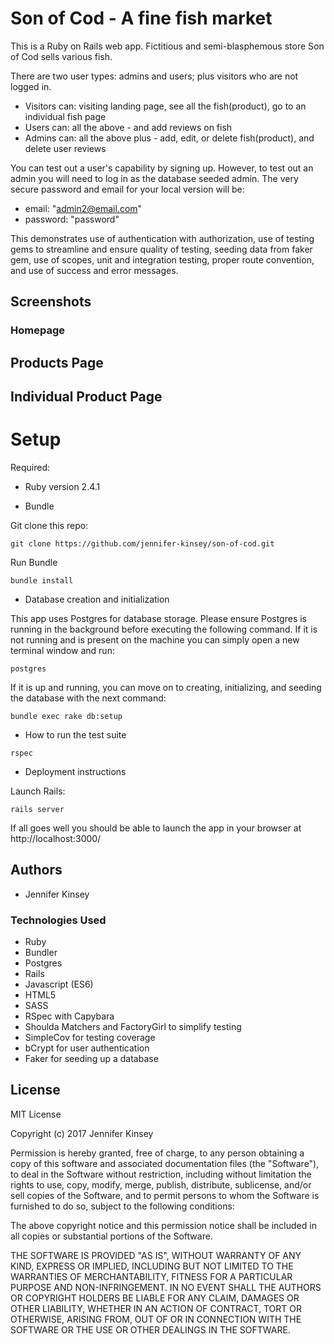 # Son of Cod - A fine fish market

This is a Ruby on Rails web app. Fictitious and semi-blasphemous store Son of Cod sells various fish.

There are two user types: admins and users; plus visitors who are not logged in.

* Visitors can: visiting landing page, see all the fish(product), go to an individual fish page
* Users can:  all the above - and add reviews on fish
* Admins can: all the above plus - add, edit, or delete fish(product), and delete user reviews

You can test out a user's capability by signing up.
However, to test out an admin you will need to log in as the database seeded admin.
The very secure password and email for your local version will be:
* email: "admin2@email.com"
* password: "password"


This demonstrates use of authentication with authorization, use of testing gems to streamline and ensure quality of testing, seeding data from faker gem, use of scopes, unit and integration testing, proper route convention, and use of success and error messages.


## Screenshots

### Homepage


## Products Page

## Individual Product Page



# Setup

Required:

* Ruby version 2.4.1

* Bundle

Git clone this repo:
```
git clone https://github.com/jennifer-kinsey/son-of-cod.git
```

Run Bundle

```
bundle install
```

* Database creation and initialization

This app uses Postgres for database storage. Please ensure Postgres is running in the background before executing the following command. If it is not running and is present on the machine you can simply open a new terminal window and run:

```
postgres
```

If it is up and running, you can move on to creating, initializing, and seeding the database with the next command:

```
bundle exec rake db:setup
```



* How to run the test suite

```
rspec
```

* Deployment instructions

Launch Rails:

```
rails server
```

If all goes well you should be able to launch the app in your browser at http://localhost:3000/


## Authors

* Jennifer Kinsey

### Technologies Used

* Ruby
* Bundler
* Postgres
* Rails
* Javascript (ES6)
* HTML5
* SASS
* RSpec with Capybara
* Shoulda Matchers and FactoryGirl to simplify testing
* SimpleCov for testing coverage
* bCrypt for user authentication
* Faker for seeding up a database


## License

MIT License

Copyright (c) 2017 Jennifer Kinsey

Permission is hereby granted, free of charge, to any person obtaining a copy of this software and associated documentation files (the "Software"), to deal in the Software without restriction, including without limitation the rights
to use, copy, modify, merge, publish, distribute, sublicense, and/or sell copies of the Software, and to permit persons to whom the Software is furnished to do so, subject to the following conditions:

The above copyright notice and this permission notice shall be included in all
copies or substantial portions of the Software.

THE SOFTWARE IS PROVIDED "AS IS", WITHOUT WARRANTY OF ANY KIND, EXPRESS OR
IMPLIED, INCLUDING BUT NOT LIMITED TO THE WARRANTIES OF MERCHANTABILITY,
FITNESS FOR A PARTICULAR PURPOSE AND NON-INFRINGEMENT. IN NO EVENT SHALL THE
AUTHORS OR COPYRIGHT HOLDERS BE LIABLE FOR ANY CLAIM, DAMAGES OR OTHER
LIABILITY, WHETHER IN AN ACTION OF CONTRACT, TORT OR OTHERWISE, ARISING FROM,
OUT OF OR IN CONNECTION WITH THE SOFTWARE OR THE USE OR OTHER DEALINGS IN THE
SOFTWARE.
